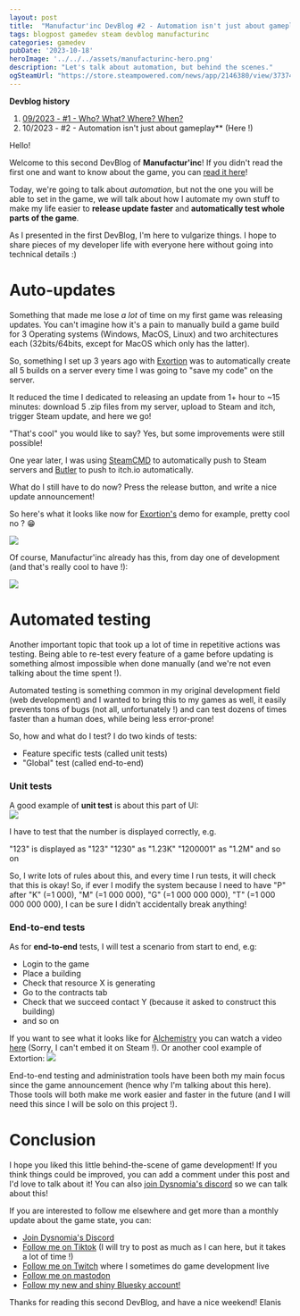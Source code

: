 ```yaml
---
layout: post
title:  "Manufactur'inc DevBlog #2 - Automation isn't just about gameplay"
tags: blogpost gamedev steam devblog manufacturinc
categories: gamedev
pubDate: '2023-10-18'
heroImage: '../../../assets/manufacturinc-hero.png'
description: "Let's talk about automation, but behind the scenes."
ogSteamUrl: "https://store.steampowered.com/news/app/2146380/view/3737483611565199154"
---
```


**Devblog history**
1.  [09/2023 - #1 - Who? What? Where? When?](https://store.steampowered.com/news/app/2146380/view/7184986051960660929)
2. 10/2023 - #2 - Automation isn't just about gameplay**  (Here !)

Hello!

Welcome to this second DevBlog of **Manufactur'inc**!
If you didn't read the first one and want to know about the game, you can [read it here](https://store.steampowered.com/news/app/2146380/view/7184986051960660929)!

Today, we're going to talk about *automation*, but not the one you will be able to set in the game, we will talk about how I automate my own stuff to make my life easier to **release update faster** and **automatically test whole parts of the game**.

As I presented in the first DevBlog, I'm here to vulgarize things. I hope to share pieces of my developer life with everyone here without going into technical details :)

# Auto-updates

Something that made me lose *a lot* of time on my first game was releasing updates. You can't imagine how it's a pain to manually build a game build for 3 Operating systems (Windows, MacOS, Linux) and two architectures each (32bits/64bits, except for MacOS which only has the latter).

So, something I set up 3 years ago with [Exortion](https://store.steampowered.com/app/1299430/Extortion/) was to automatically create all 5 builds on a server every time I was going to "save my code" on the server.

It reduced the time I dedicated to releasing an update from 1+ hour to ~15 minutes: download 5 .zip files from my server, upload to Steam and itch, trigger Steam update, and here we go!

"That's cool" you would like to say?
Yes, but some improvements were still possible!

One year later, I was using [SteamCMD](https://developer.valvesoftware.com/wiki/SteamCMD) to automatically push to Steam servers and [Butler](https://itch.io/docs/butler/) to push to itch.io automatically.

What do I still have to do now? Press the release button, and write a nice update announcement!

So here's what it looks like now for [Exortion's](https://store.steampowered.com/app/1299430/Extortion/) demo for example, pretty cool no ? 😁

![](/assets/img/2023-10-18-manufacturinc-devblog-2_CI.png)

Of course, Manufactur'inc already has this, from day one of development (and that's really cool to have !):

![](/assets/img/2023-10-18-manufacturinc-devblog-2_CI_2.png)

# Automated testing

Another important topic that took up a lot of time in repetitive actions was testing. Being able to re-test every feature of a game before updating is something almost impossible when done manually (and we're not even talking about the time spent !).

Automated testing is something common in my original development field (web development) and I wanted to bring this to my games as well, it easily prevents tons of bugs (not all, unfortunately !) and can test dozens of times faster than a human does, while being less error-prone!

So, how and what do I test? I do two kinds of tests:
- Feature specific tests (called unit tests)
- "Global" test (called end-to-end)

### Unit tests

A good example of **unit test** is about this part of UI:  
![](/assets/img/2023-10-18-manufacturinc-devblog-2_UI_Unit_Test.png)

I have to test that the number is displayed correctly, e.g.

"123" is displayed as "123"
"1230" as "1.23K"
"1200001" as "1.2M"
and so on

So, I write lots of rules about this, and every time I run tests, it will check that this is okay! So, if ever I modify the system because I need to have "P" after "K" (=1 000), "M" (=1 000 000), "G" (=1 000 000 000), "T" (=1 000 000 000 000), I can be sure I didn't accidentally break anything!

### End-to-end tests

As for **end-to-end** tests, I will test a scenario from start to end, e.g:
- Login to the game
- Place a building
- Check that resource X is generating
- Go to the contracts tab
- Check that we succeed contact Y (because it asked to construct this building)
- and so on

If you want to see what it looks like for [Alchemistry](https://store.steampowered.com/app/1730540/Alchemistry/) you can watch a video [here](https://cloud.dysnomia.studio/f/52ec625f17684a2284b6/) (Sorry, I can't embed it on Steam !).
Or another cool example of Extortion:
![](/assets/img/2023-10-18-manufacturinc-devblog-2_Extortion_Test.gif)

End-to-end testing and administration tools have been both my main focus since the game announcement (hence why I'm talking about this here). Those tools will both make me work easier and faster in the future (and I will need this since I will be solo on this project !).

# Conclusion

I hope you liked this little behind-the-scene of game development!
If you think things could be improved, you can add a comment under this post and I'd love to talk about it! You can also [join Dysnomia's discord](https://discord.com/invite/c8aARey) so we can talk about this!

If you are interested to follow me elsewhere and get more than a monthly update about the game state, you can:
- [Join Dysnomia's Discord](https://discord.com/invite/c8aARey)
- [Follow me on Tiktok](https://www.tiktok.com/@elanis42) (I will try to post as much as I can here, but it takes a lot of time !)
- [Follow me on Twitch](https://www.twitch.tv/elanis42) where I sometimes do game development live
- [Follow me on mastodon](https://mastodon.gamedev.place/@Elanis)
- [Follow my new and shiny Bluesky account!](https://bsky.app/profile/elanis.eu)

Thanks for reading this second DevBlog, and have a nice weekend!
Elanis